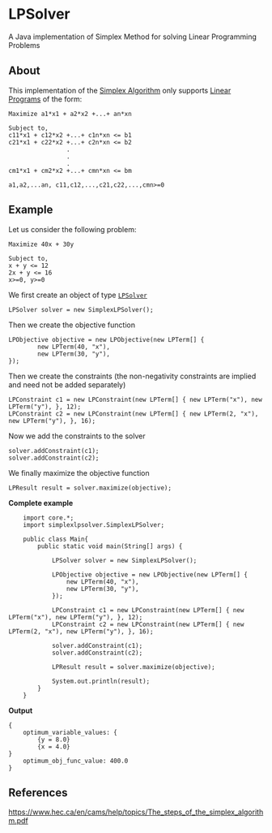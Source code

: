 # LPSolver
A Java implementation of Simplex Method for solving Linear Programming Problems

## About
This implementation of the [Simplex Algorithm](https://en.wikipedia.org/wiki/Simplex_algorithm) 
only supports [Linear Programs](https://en.wikipedia.org/wiki/Linear_programming) of
the form:

    Maximize a1*x1 + a2*x2 +...+ an*xn

    Subject to,
    c11*x1 + c12*x2 +...+ c1n*xn <= b1
    c21*x1 + c22*x2 +...+ c2n*xn <= b2
                    .
                    .
                    .
    cm1*x1 + cm2*x2 +...+ cmn*xn <= bm
    
    a1,a2,...an, c11,c12,...,c21,c22,...,cmn>=0

## Example
Let us consider the following problem:

    Maximize 40x + 30y

    Subject to,
    x + y <= 12
    2x + y <= 16
    x>=0, y>=0

We first create an object of type [`LPSolver`](src/core/LPSolver.java)

    LPSolver solver = new SimplexLPSolver();

Then we create the objective function
    
    LPObjective objective = new LPObjective(new LPTerm[] {
            new LPTerm(40, "x"),
            new LPTerm(30, "y"),
    });

Then we create the constraints (the non-negativity constraints are implied and need not be added separately)

    LPConstraint c1 = new LPConstraint(new LPTerm[] { new LPTerm("x"), new LPTerm("y"), }, 12);
    LPConstraint c2 = new LPConstraint(new LPTerm[] { new LPTerm(2, "x"), new LPTerm("y"), }, 16);

Now we add the constraints to the solver

    solver.addConstraint(c1);
    solver.addConstraint(c2);

We finally maximize the objective function

    LPResult result = solver.maximize(objective);

**Complete example**
```
    import core.*;
    import simplexlpsolver.SimplexLPSolver;
    
    public class Main{
        public static void main(String[] args) {
        
            LPSolver solver = new SimplexLPSolver();
            
            LPObjective objective = new LPObjective(new LPTerm[] {
                new LPTerm(40, "x"),
                new LPTerm(30, "y"),
            });
    
            LPConstraint c1 = new LPConstraint(new LPTerm[] { new LPTerm("x"), new LPTerm("y"), }, 12);
            LPConstraint c2 = new LPConstraint(new LPTerm[] { new LPTerm(2, "x"), new LPTerm("y"), }, 16);
    
            solver.addConstraint(c1);
            solver.addConstraint(c2);
    
            LPResult result = solver.maximize(objective);
    
            System.out.println(result);
        }
    }
```

**Output**

    {
	    optimum_variable_values: {
		    {y = 8.0}
		    {x = 4.0}
	}
	    optimum_obj_func_value: 400.0
    }

## References
https://www.hec.ca/en/cams/help/topics/The_steps_of_the_simplex_algorithm.pdf